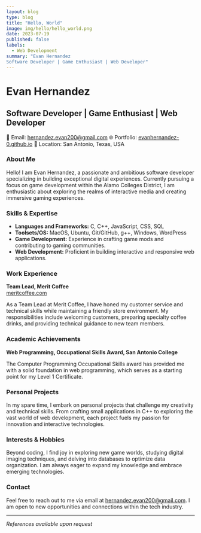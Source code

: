 ```yaml
---
layout: blog
type: blog
title: "Hello, World"
image: img/hello/hello_world.png
date: 2023-07-19
published: false
labels:
  - Web Development
summary: "Evan Hernandez
Software Developer | Game Enthusiast | Web Developer"
---
```


# Evan Hernandez

## Software Developer | Game Enthusiast | Web Developer

📧 Email: hernandez.evan200@gmail.com
🌐 Portfolio: [evanhernandez-0.github.io](https://evanhernandez-0.github.io/)
📍 Location: San Antonio, Texas, USA

### About Me

Hello! I am Evan Hernandez, a passionate and ambitious software developer specializing in building exceptional digital experiences. Currently pursuing a focus on game development within the Alamo Colleges District, I am enthusiastic about exploring the realms of interactive media and creating immersive gaming experiences.

### Skills & Expertise

- **Languages and Frameworks:** C, C++, JavaScript, CSS, SQL
- **Toolsets/OS:** MacOS, Ubuntu, Git/GitHub, g++, Windows, WordPress
- **Game Development:** Experience in crafting game mods and contributing to gaming communities.
- **Web Development:** Proficient in building interactive and responsive web applications.

### Work Experience

**Team Lead, Merit Coffee**  
[meritcoffee.com](https://meritcoffee.com/)

As a Team Lead at Merit Coffee, I have honed my customer service and technical skills while maintaining a friendly store environment. My responsibilities include welcoming customers, preparing specialty coffee drinks, and providing technical guidance to new team members.

### Academic Achievements

**Web Programming, Occupational Skills Award, San Antonio College**

The Computer Programming Occupational Skills award has provided me with a solid foundation in web programming, which serves as a starting point for my Level 1 Certificate.

### Personal Projects

In my spare time, I embark on personal projects that challenge my creativity and technical skills. From crafting small applications in C++ to exploring the vast world of web development, each project fuels my passion for innovation and interactive technologies.

### Interests & Hobbies

Beyond coding, I find joy in exploring new game worlds, studying digital imaging techniques, and delving into databases to optimize data organization. I am always eager to expand my knowledge and embrace emerging technologies.

### Contact

Feel free to reach out to me via email at hernandez.evan200@gmail.com. I am open to new opportunities and connections within the tech industry.

---
*References available upon request*
